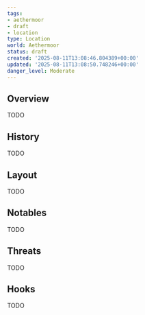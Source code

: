 ```yaml
---
tags:
- aethermoor
- draft
- location
type: Location
world: Aethermoor
status: draft
created: '2025-08-11T13:08:46.804389+00:00'
updated: '2025-08-11T13:08:50.748246+00:00'
danger_level: Moderate
---
```



## Overview

TODO
## History

TODO
## Layout

TODO
## Notables

TODO
## Threats

TODO
## Hooks

TODO
